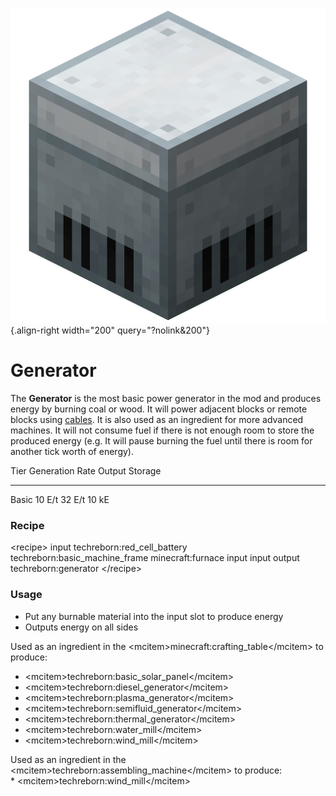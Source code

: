 ![Generator](/media/mods/techreborn/generator.png){.align-right width="200" query="?nolink&200"}

# Generator

The **Generator** is the most basic power generator in the mod and produces energy by burning coal or wood. It will power adjacent blocks or remote blocks using [cables](/energy/cables). It is also used as an ingredient for more advanced machines. It will not consume fuel if there is not enough room to store the produced energy (e.g. It will pause burning the fuel until there is room for another tick worth of energy).

  Tier    Generation Rate   Output   Storage
  ------- ----------------- -------- ---------
  Basic   10 E/t            32 E/t   10 kE

### Recipe

\<recipe\> input techreborn:red_cell_battery techreborn:basic_machine_frame minecraft:furnace input input output techreborn:generator \</recipe\>

### Usage

- Put any burnable material into the input slot to produce energy
- Outputs energy on all sides

Used as an ingredient in the \<mcitem\>minecraft:crafting_table\</mcitem\> to produce:

- \<mcitem\>techreborn:basic_solar_panel\</mcitem\>
- \<mcitem\>techreborn:diesel_generator\</mcitem\>
- \<mcitem\>techreborn:plasma_generator\</mcitem\>
- \<mcitem\>techreborn:semifluid_generator\</mcitem\>
- \<mcitem\>techreborn:thermal_generator\</mcitem\>
- \<mcitem\>techreborn:water_mill\</mcitem\>
- \<mcitem\>techreborn:wind_mill\</mcitem\>

Used as an ingredient in the \<mcitem\>techreborn:assembling_machine\</mcitem\> to produce:\
\* \<mcitem\>techreborn:wind_mill\</mcitem\>
